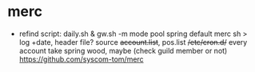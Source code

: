 # merc

- refind script: daily.sh & gw.sh -m mode pool spring default 
merc sh > log +date, header file? source ~~account.list~~, pos.list ~~/etc/cron.d/~~ 
every account take spring wood, maybe (check guild member or not)
https://github.com/syscom-tom/merc
